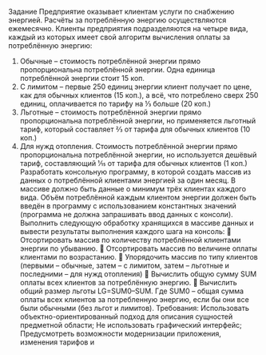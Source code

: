Задание
Предприятие оказывает клиентам услуги по снабжению энергией. Расчёты за
потреблённую энергию осуществляются ежемесячно. Клиенты предприятия
подразделяются на четыре вида, каждый из которых имеет свой алгоритм вычисления
оплаты за потреблённую энергию:
1. Обычные – стоимость потреблённой энергии прямо пропорциональна
потреблённой энергии. Одна единица потреблённой энергии стоит 15 коп.
2. С лимитом – первые 250 единиц энергии клиент получает по цене, как для
обычных клиентов (15 коп.), а всё, что потреблено сверх 250 единиц,
оплачивается по тарифу на ⅓ больше (20 коп.)
3. Льготные – стоимость потреблённой энергии прямо пропорциональна
потреблённой энергии, но применяется льготный тариф, который составляет ⅔
от тарифа для обычных клиентов (10 коп.)
4. Для нужд отопления. Стоимость потреблённой энергии прямо пропорциональна
потреблённой энергии, но используется дешёвый тариф, составляющий 1⁄15 от
тарифа для обычных клиентов (1 коп.)
Разработать консольную программу, в которой создать массив из данных о
потреблённой клиентами энергией за один месяц. В массиве должно быть данные о
минимум трёх клиентах каждого вида. Объём потреблённой каждым клиентом энергии
должен быть введён в программу с использованием константных значений (программа
не должна запрашивать ввод данных с консоли).
Выполнить следующую обработку хранящихся в массиве данных и вывести
результаты выполнения каждого шага на консоль:
 Отсортировать массив по количеству потреблённой клиентами энергии по
убыванию.
 Отсортировать массив по величине оплаты клиентами по возрастанию.
 Упорядочить массив по типу клиентов (первыми – обычные, затем – с лимитом,
затем – льготные и последними – для нужд отопления)
 Вычислить общую сумму SUM оплаты всех клиентов за потреблённую
энергию.
 Вычислить общий размер льготы LG=SUM0–SUM. Где SUM0 – общая сумма
оплаты всех клиентов за потребленную энергию, если бы они все были
обычными (без льгот и лимитов).
Требования:
Использовать объектно-ориентированный подход для описания сущностей предметной
области;
Не использовать графический интерфейс;
Предусмотреть возможности модернизации приложения, изменения тарифов и 
